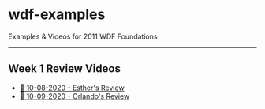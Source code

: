# wdf-examples

Examples & Videos for 2011 WDF Foundations

---

## Week 1 Review Videos

- [📓 10-08-2020 - Esther's Review](https://youtu.be/cyItsX3mZt8)
- [📓 10-09-2020 - Orlando's Review](https://youtu.be/zz1P-pfnJ0Y)
